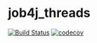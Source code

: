 # job4j_threads
[![Build Status](https://app.travis-ci.com/SlartiBartFast-art/job4j_threads.svg?branch=main)](https://travis-ci.com/SlartiBartFast-art/job4j_threads)
[![codecov](https://codecov.io/gh/SlartiBartFast-art/job4j_design/branch/main/graph/badge.svg?token=NE3W01DORF)](https://codecov.io/gh/SlartiBartFast-art/job4j_threads)